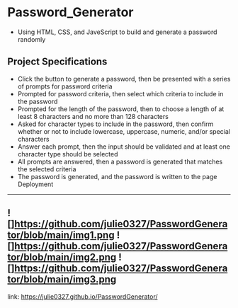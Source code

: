 # Password_Generator

- Using HTML, CSS, and JaveScript to build and generate a password randomly

## Project Specifications

- Click the button to generate a password, then be presented with a series of prompts for password criteria
- Prompted for password criteria, then select which criteria to include in the password
- Prompted for the length of the password, then to choose a length of at least 8 characters and no more than 128 characters
- Asked for character types to include in the password, then confirm whether or not to include lowercase, uppercase, numeric, and/or special characters
- Answer each prompt, then the input should be validated and at least one character type should be selected
- All prompts are answered, then a password is generated that matches the selected criteria
- The password is generated, and the password is written to the page
  Deployment

---
![]https://github.com/julie0327/PasswordGenerator/blob/main/img1.png
![]https://github.com/julie0327/PasswordGenerator/blob/main/img2.png
![]https://github.com/julie0327/PasswordGenerator/blob/main/img3.png
---
link: https://julie0327.github.io/PasswordGenerator/

